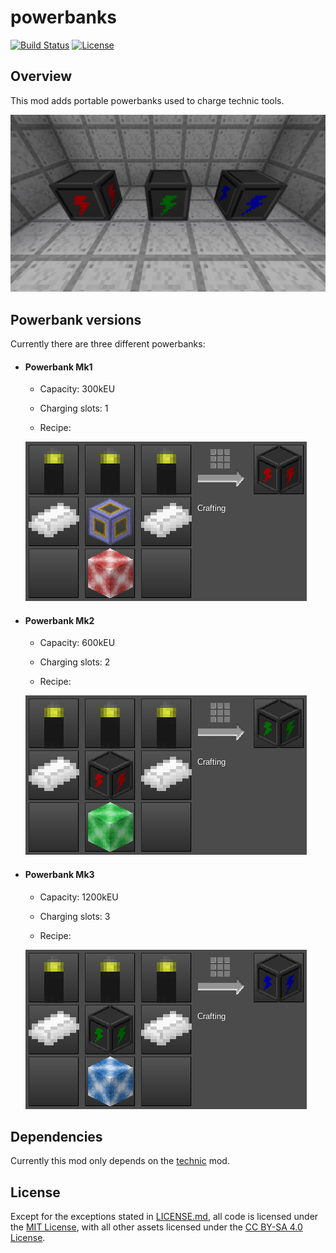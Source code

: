 # powerbanks

[![Build Status](https://travis-ci.org/OgelGames/powerbanks.svg?branch=master)](https://travis-ci.org/OgelGames/powerbanks)
[![License](https://img.shields.io/badge/License-MIT%20and%20CC%20BY--SA%204.0-brightgreen.svg)](LICENSE.md)

## Overview

This mod adds portable powerbanks used to charge technic tools.

![Overview Screenshot](screenshots/overview.png?raw=true "Overview Screenshot") 

## Powerbank versions

Currently there are three different powerbanks:

- #### Powerbank Mk1
  
  - Capacity: 300kEU
  
  - Charging slots: 1
  
  - Recipe:
  
  ![Mk1 Recipe](screenshots/mk1_recipe.png?raw=true "Mk1 Recipe")

- #### Powerbank Mk2
  
  - Capacity: 600kEU
  
  - Charging slots: 2
  
  - Recipe:
  
  ![Mk2 Recipe](screenshots/mk2_recipe.png?raw=true "Mk2 Recipe")

- #### Powerbank Mk3
  
  - Capacity: 1200kEU
  
  - Charging slots: 3
  
  - Recipe:
  
  ![Mk3 Recipe](screenshots/mk3_recipe.png?raw=true "Mk3 Recipe") 

## Dependencies

Currently this mod only depends on the [technic](https://github.com/minetest-mods/technic) mod.

## License

Except for the exceptions stated in [LICENSE.md](LICENSE.md#exceptions), all code is licensed under the [MIT License](LICENSE.md#mit-license), with all other assets licensed under the [CC BY-SA 4.0 License](LICENSE.md#cc-by-sa-40-license).

